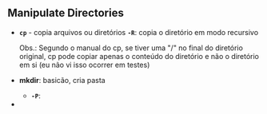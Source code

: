 ## Manipulate Directories

- **`cp`** - copia arquivos ou diretórios
    **`-R`**: copia o diretório em modo recursivo

    Obs.: Segundo o manual do cp, se tiver uma "/" no final do diretório original, cp pode copiar apenas o conteúdo do diretório e não o diretório em si (eu não vi isso ocorrer em testes)

- **mkdir**: basicão, cria pasta
    - **`-P`**: 

- 